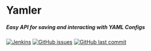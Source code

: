 # Yamler

##### Easy API for saving and interacting with YAML Configs

[![Jenkins](https://img.shields.io/jenkins/s/http/ci.gamerking195.com:8080/job/Yamler.svg?style=for-the-badge)](https://ci.gamerking195.com/job/Yamler) [![GitHub issues](https://img.shields.io/github/issues/fl0gic/Yamler.svg?logo=github&style=for-the-badge)](https://github.com/fl0gic/Yamler/issues) [![GitHub last commit](https://img.shields.io/github/last-commit/fl0gic/Yamler.svg?logo=github&style=for-the-badge)](https://github.com/fl0gic/Yamler/commits/master)
